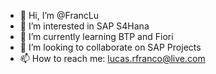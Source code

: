 - 👋 Hi, I’m @FrancLu
- 👀 I’m interested in SAP S4Hana
- 🌱 I’m currently learning BTP and Fiori
- 💞️ I’m looking to collaborate on SAP Projects
- 📫 How to reach me: lucas.rfranco@live.com

<!---
FrancLu/FrancLu is a ✨ special ✨ repository because its `README.md` (this file) appears on your GitHub profile.
You can click the Preview link to take a look at your changes.
--->
